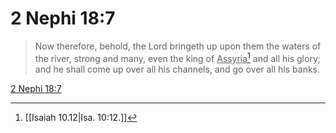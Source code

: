 # 2 Nephi 18:7

> Now therefore, behold, the Lord bringeth up upon them the waters of the river, strong and many, even the king of <u>Assyria</u>[^a] and all his glory; and he shall come up over all his channels, and go over all his banks.

[2 Nephi 18:7](https://www.churchofjesuschrist.org/study/scriptures/bofm/2-ne/18?lang=eng&id=p7#p7)


[^a]: [[Isaiah 10.12|Isa. 10:12.]]
